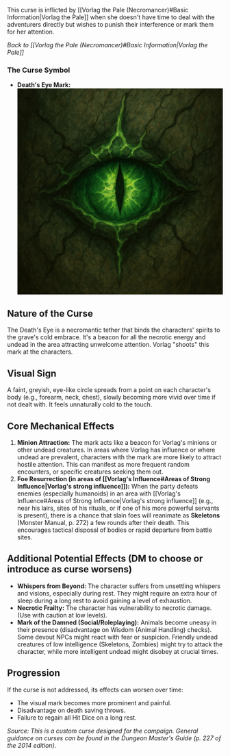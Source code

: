 This curse is inflicted by [[Vorlag the Pale (Necromancer)#Basic Information|Vorlag the Pale]] when she doesn't have time to deal with the adventurers directly but wishes to punish their interference or mark them for her attention.

*Back to [[Vorlag the Pale (Necromancer)#Basic Information|Vorlag the Pale]]*

### The Curse Symbol
- **Death's Eye Mark:** ![Death's Eye](../Assets/Death%20eye.png)

## Nature of the Curse

The Death's Eye is a necromantic tether that binds the characters' spirits to the grave's cold embrace. It's a beacon for all the necrotic energy and undead in the area attracting unwelcome attention. Vorlag "shoots" this mark at the characters.

## Visual Sign

A faint, greyish, eye-like circle spreads from a point on each character's body (e.g., forearm, neck, chest), slowly becoming more vivid over time if not dealt with. It feels unnaturally cold to the touch.

## Core Mechanical Effects

1.  **Minion Attraction:** The mark acts like a beacon for Vorlag's minions or other undead creatures. In areas where Vorlag has influence or where undead are prevalent, characters with the mark are more likely to attract hostile attention. This can manifest as more frequent random encounters, or specific creatures seeking them out.
2.  **Foe Resurrection (in areas of [[Vorlag's Influence#Areas of Strong Influence|Vorlag's strong influence]]):** When the party defeats enemies (especially humanoids) in an area with [[Vorlag's Influence#Areas of Strong Influence|Vorlag's strong influence]] (e.g., near his lairs, sites of his rituals, or if one of his more powerful servants is present), there is a chance that slain foes will reanimate as **Skeletons** (Monster Manual, p. 272) a few rounds after their death. This encourages tactical disposal of bodies or rapid departure from battle sites.

## Additional Potential Effects (DM to choose or introduce as curse worsens)

* **Whispers from Beyond:** The character suffers from unsettling whispers and visions, especially during rest. They might require an extra hour of sleep during a long rest to avoid gaining a level of exhaustion.
* **Necrotic Frailty:** The character has vulnerability to necrotic damage. (Use with caution at low levels).
* **Mark of the Damned (Social/Roleplaying):** Animals become uneasy in their presence (disadvantage on Wisdom (Animal Handling) checks). Some devout NPCs might react with fear or suspicion. Friendly undead creatures of low intelligence (Skeletons, Zombies) might try to attack the character, while more intelligent undead might disobey at crucial times.

## Progression

If the curse is not addressed, its effects can worsen over time:
* The visual mark becomes more prominent and painful.
* Disadvantage on death saving throws.
* Failure to regain all Hit Dice on a long rest.

*Source: This is a custom curse designed for the campaign. General guidance on curses can be found in the Dungeon Master's Guide (p. 227 of the 2014 edition).*